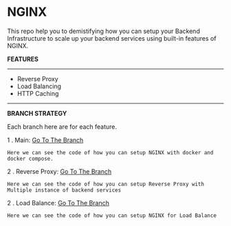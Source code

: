 
# NGINX 

This repo help you to demistifying how you can setup your Backend Infrastructure to scale up your backend services using built-in features of NGINX. 

**FEATURES**
***
* Reverse Proxy
* Load Balancing
* HTTP Caching


****
**BRANCH STRATEGY**

Each branch here are for each feature.

1 . Main: [Go To The Branch](https://github.com/Akashkarmokar/NGINX-Tutorial/tree/main)
    
    Here we can see the code of how you can setup NGINX with docker and docker compose.

2 . Reverse Proxy: [Go To The Branch](https://github.com/Akashkarmokar/NGINX-Tutorial/tree/Reverse_Proxy)

    Here we can see the code of how you can setup Reverse Proxy with Multiple instance of backend services

2 . Load Balance: [Go To The Branch](https://github.com/Akashkarmokar/NGINX-Tutorial/tree/Load_Balance)

    Here we can see the code of how you can setup NGINX for Load Balance



